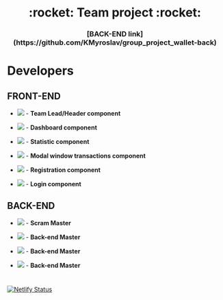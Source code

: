 <h1 align="center"> :rocket: Team project :rocket: </h1>

<h3 align="center"> [BACK-END link] (https://github.com/KMyroslav/group_project_wallet-back) </h1>

# Developers

## FRONT-END

- [<img src="https://img.shields.io/badge/-Denys%20Filichkin-000080" />](https://github.com/DenysPhV) -
  **Team Lead/Header component**

- [<img src="https://img.shields.io/badge/-Miroslav%20Kukhtaruk-ff6347" />](https://github.com/KMyroslav) -
  **Dashboard component**

- [<img src="https://img.shields.io/badge/-Pavlo%20Oliinyk-ffff00" />](https://github.com/PavloOliinyk) -
  **Statistic component**

- [<img src="https://img.shields.io/badge/-Alexander%20Tkachuk-008000" />](https://github.com/tkauchuk) -
  **Modal window transactions component**

- [<img src="https://img.shields.io/badge/-Ruslan%20Kuzma-0000ff" />](https://github.com/ruslan3486) -
  **Registration component**

- [<img src="https://img.shields.io/badge/-Aleksandr%20Bondarenko-808080" />](https://github.com/Aleksandr-Bondarenko) -
  **Login component**

## BACK-END

- [<img src="https://img.shields.io/badge/-Illiya%20Lunev-6360F8" />](https://github.com/Illiya-Lunev) -
  **Scram Master**

- [<img src="https://img.shields.io/badge/-Andrii%20Lypovetskyi-ffa500" />](https://github.com/AndrL2311) -
  **Back-end Master**

- [<img src="https://img.shields.io/badge/-Vladyslav%20Kirienko-ffffff" />](https://github.com/kvlad0610) -
  **Back-end Master**

- [<img src="https://img.shields.io/badge/-Dmytro%20Salii-000000" />](https://github.com/DmytroMS) -
  **Back-end Master**

#

[![Netlify Status](https://api.netlify.com/api/v1/badges/8d890b8d-1275-400c-b8f0-756f93077e3f/deploy-status)](https://app.netlify.com/sites/dfv-project-group-2-front/deploys)
